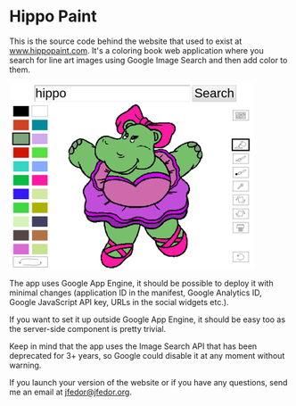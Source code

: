 Hippo Paint
===========

This is the source code behind the website that used to exist at www.hippopaint.com. It's a coloring book web application where you search for line art images using Google Image Search and then add color to them.

![Screenshot](hippopaint-screenshot2.png)

The app uses Google App Engine, it should be possible to deploy it with minimal changes (application ID in the manifest, Google Analytics ID, Google JavaScript API key, URLs in the social widgets etc.).

If you want to set it up outside Google App Engine, it should be easy too as the server-side component is pretty trivial.

Keep in mind that the app uses the Image Search API that has been deprecated for 3+ years, so Google could disable it at any moment without warning.

If you launch your version of the website or if you have any questions, send me an email at jfedor@jfedor.org.
